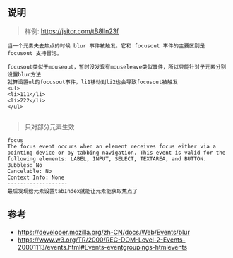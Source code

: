 
## 说明

> 样例: https://jsitor.com/tB8lln23f
```
当一个元素失去焦点的时候 blur 事件被触发。它和 focusout 事件的主要区别是 focusout 支持冒泡。

focusout类似于mouseout，暂时没发现有mouseleave类似事件，所以只能针对子元素分别设置blur方法
就算设置ul的focusout事件，li1移动到li2也会导致focusout被触发
<ul>
<li>111</li>
<li>222</li>
</ul>


```

> 只对部分元素生效
```
focus
The focus event occurs when an element receives focus either via a pointing device or by tabbing navigation. This event is valid for the following elements: LABEL, INPUT, SELECT, TEXTAREA, and BUTTON.
Bubbles: No
Cancelable: No
Context Info: None
-------------------
最后发现给元素设置tabIndex就能让元素能获取焦点了
```


## 参考
- https://developer.mozilla.org/zh-CN/docs/Web/Events/blur
- https://www.w3.org/TR/2000/REC-DOM-Level-2-Events-20001113/events.html#Events-eventgroupings-htmlevents

